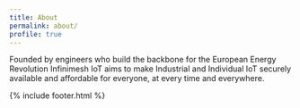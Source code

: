 ```yaml
---
title: About
permalink: about/
profile: true
---
```


Founded by engineers who build the backbone for the European Energy Revolution Infinimesh IoT aims to make Industrial and Individual IoT securely available and affordable for everyone, at every time and everywhere.

{% include footer.html %}
